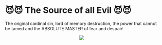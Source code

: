 # 😈😈 The Source of all Evil 😈😈

The original cardinal sin, lord of memory destruction, the power that cannot be tamed and the ABSOLUTE MASTER of fear and despair!

<p align="center"><img src="https://github.com/RuiArmada/SO/blob/main/EVIL/images/elmo.gif" /></p>

